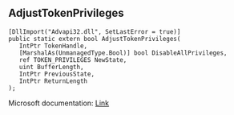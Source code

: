 ## AdjustTokenPrivileges

```
[DllImport("Advapi32.dll", SetLastError = true)]
public static extern bool AdjustTokenPrivileges(
   IntPtr TokenHandle,
   [MarshalAs(UnmanagedType.Bool)] bool DisableAllPrivileges,
   ref TOKEN_PRIVILEGES NewState,
   uint BufferLength,
   IntPtr PreviousState,
   IntPtr ReturnLength
);
```

Microsoft documentation: [Link](https://docs.microsoft.com/en-us/windows/win32/api/securitybaseapi/nf-securitybaseapi-adjusttokenprivileges)
